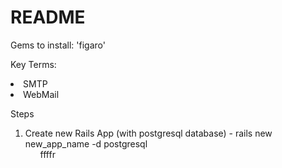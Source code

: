 # README

Gems to install: 'figaro'

Key Terms:

<li> SMTP </li>
<li> WebMail </li>

Steps 

<ol> 
  <li>Create new Rails App (with postgresql database) - rails new new_app_name -d postgresql
    <ul>ffffr </ul>
  </li>
</ol>
